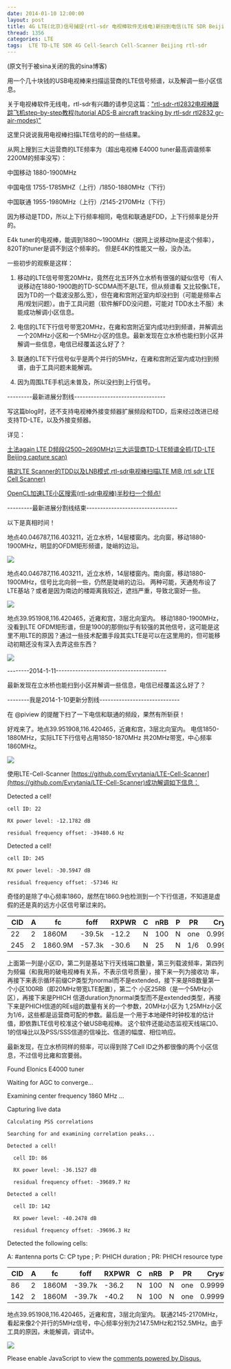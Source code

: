 ```yaml
---
date: 2014-01-10 12:00:00
layout: post
title: 4G LTE(北京)信号捕捉(rtl-sdr 电视棒软件无线电)新扫到电信(LTE SDR Beijing)
thread: 1356
categories: LTE
tags:  LTE TD-LTE SDR 4G Cell-Search Cell-Scanner Beijing rtl-sdr
---
```


(原文刊于被sina关闭的我的sina博客)

用一个几十块钱的USB电视棒来扫描运营商的LTE信号频谱，以及解调一些小区信息。

关于电视棒软件无线电，rtl-sdr有兴趣的请参见这篇：["rtl-sdr-rtl2832电视棒跟踪飞机step-by-step教程(tutorial ADS-B aircraft tracking by rtl-sdr rtl2832 gr-air-modes)"](http://sdr-x.github.io/rtl-sdr-rtl2832%E7%94%B5%E8%A7%86%E6%A3%92%E8%B7%9F%E8%B8%AA%E9%A3%9E%E6%9C%BAstep-by-step%E6%95%99%E7%A8%8B(tutorial%20ADS-B%20aircraft%20tracking%20by%20rtl-sdr%20rtl2832%20gr-air-modes)/)

这里只说说我用电视棒扫描LTE信号的的一些结果。

从网上搜到三大运营商的LTE频率为（超出电视棒 E4000 tuner最高调谐频率2200M的频率没写）：

中国移动 1880-1900MHz

中国电信 1755-1785MHZ（上行）/1850-1880MHz（下行）

中国联通 1955-1980MHz（上行）/2145-2170MHz（下行）

因为移动是TDD，所以上下行频率相同，电信和联通是FDD，上下行频率是分开的。

E4k tuner的电视棒，能调到1880～1900MHz（据网上说移动lte是这个频率），820T的tuner是调不到这个频率的。
但是E4K的性能又一般，没办法。

一些初步的观察是这样：

1. 移动的LTE信号带宽20MHz，竟然在北五环外立水桥有很强的疑似信号（有人说移动在1880-1900跑的TD-SCDMA而不是LTE，但从频谱看 又比较像LTE，因为TD的一个载波没那么宽），但在雍和宫附近室内却没扫到（可能是频率占用/规划问题）。由于工具问题（软件解FDD没问题，可能对 TDD水土不服）未能成功解调小区信息。

2. 电信的LTE下行信号带宽20MHz，在雍和宫附近室内成功扫到频谱，并解调出一个20MHz小区和一个5MHz小区的信息。最新发现在立水桥也能扫到小区并解调一些信息，电信已经覆盖这么好了？ 

3. 联通的LTE下行信号似乎是两个并行的5MHz，在雍和宫附近室内成功扫到频谱，由于工具问题未能解调。

4. 因为周围LTE手机远未普及，所以没扫到上行信号。

---------最新进展分割线---------------------------------

写这篇blog时，还不支持电视棒外接变频器扩展频段和TDD，后来经过改进已经支持TD-LTE，以及外接变频器。

详见：

[土法again LTE D频段(2500~2690MHz)三大运营商TD-LTE频谱全抓(TD-LTE Beijing capture scan)](http://sdr-x.github.io/%E5%9C%9F%E6%B3%95again%20LTE%20D%E9%A2%91%E6%AE%B5%282500~2690MHz%29%E4%B8%89%E5%A4%A7%E8%BF%90%E8%90%A5%E5%95%86TD-LTE%E9%A2%91%E8%B0%B1%E5%85%A8%E6%8A%93%28TD-LTE%20Beijing%20capture%20scan%29/)

[搞定LTE Scanner的TDD以及LNB模式,rtl-sdr电视棒扫描LTE MIB (rtl sdr LTE Cell Scanner)](http://sdr-x.github.io/%E6%90%9E%E5%AE%9ALTE%20Scanner%E7%9A%84TDD%E4%BB%A5%E5%8F%8ALNB%E6%A8%A1%E5%BC%8F,rtl-sdr%E7%94%B5%E8%A7%86%E6%A3%92%E6%89%AB%E6%8F%8FLTE%20MIB%20%28rtl%20sdr%20LTE%20Cell%20Scanner%29/)

[OpenCL加速LTE小区搜索(rtl-sdr电视棒)半秒扫一个频点!](http://sdr-x.github.io/OpenCL%E5%8A%A0%E9%80%9FLTE%E5%B0%8F%E5%8C%BA%E6%90%9C%E7%B4%A2(rtl-sdr%E7%94%B5%E8%A7%86%E6%A3%92),%20%E5%8D%8A%E7%A7%92%E6%89%AB%E4%B8%80%E4%B8%AA%E9%A2%91%E7%82%B9(OpenCL%20accelerated%20LTE%20Cell%20Scanner)/)

---------最新进展分割线结束---------------------------------

以下是真相时间！

地点40.046787,116.403211，近立水桥，14层楼窗内。北向窗，移动1880-1900MHz，明显的OFDM矩形频谱，陡峭的边沿。

![](../media/lishuiqiao-north.png)

地点40.046787,116.403211，近立水桥，14层楼窗内。南向窗，移动1880-1900MHz，信号比北向弱一些，仍然是陡峭的边沿。
两种可能，天通苑布设了LTE基站？或者是因为南边的楼距离我较近，遮挡严重，导致北窗好一些。

![](../media/lishuiqiao-south.png)

地点39.951908,116.420465，近雍和宫，3层北向室内。
移动1880-1900MHz，没看到LTE OFDM矩形谱，但是1900的那侧似乎有较强的其他信号，这可能是这里不用LTE的原因？通过一些技术配置手段其实LTE是可以在这里用的，但可能移动初期还没有深入去弄这些东西？

![](../media/yonghegong_auto_gain_1880_1900.png)

--------2014-1-11----------------------------------------

最新发现在立水桥也能扫到小区并解调一些信息，电信已经覆盖这么好了？
  
--------我是2014-1-10更新分割线-----------------------------

在 @piview 的提醒下扫了一下电信和联通的频段，果然有所斩获！

好戏来了。地点39.951908,116.420465，近雍和宫，3层北向室内。
电信1850-1880MHz，实际LTE下行信号占用1850-1870MHz 共20MHz带宽，中心频率1860MHz。

![](../media/yonghegong_auto_gain_1850_1880.png)

使用LTE-Cell-Scanner [https://github.com/Evrytania/LTE-Cell-Scanner](https://github.com/Evrytania/LTE-Cell-Scanner)成功解调如下信息：

  Detected a cell!
  
    cell ID: 22
    
    RX power level: -12.1782 dB
    
    residual frequency offset: -39480.6 Hz
    
  Detected a cell!
  
    cell ID: 245
    
    RX power level: -30.5947 dB
    
    residual frequency offset: -57346 Hz

奇怪的是除了中心频率1860，居然在1860.9也检测到一个下行信道，不知道是虚假的还是真的远方小区信号窜过来的。

CID|A |fc     |foff  |RXPWR|C |nRB|P |PR |CrystalCorrectionFactor
-----|-----|-------|------|-----|------|------|------|-----|------------------------
22 |2 |1860M  |-39.5k|-12.2|N |100|N |one|0.99997877433266058045
245|2 |1860.9M|-57.3k|-30.6|N |25 |N |1/6|0.99996918467920425933

上面第一列是小区ID，第二列是基站下行天线端口数量，第三列载波频率，第四列为频偏（和我用的破电视棒有关系，不表示信号质量），接下来一列为接收功 率，再接下来表示循环前缀CP类型为normal而不是extended，接下来是RB数量第一个小区100RB（即20MHz带宽LTE配置），第二个 小区25RB（是一个5MHz小区），再接下来是PHICH 信道duration为normal类型而不是extended类型，再接下来是PHICH信道的REs组的数量有关的一个参数，20MHz小区为 1,25MHz小区为1/6，这些都是运营商可配的参数。最后是一个用于本地硬件时钟校准的估计值，即依靠LTE信号校准这个破USB电视棒。
这个软件还能动态监视天线端口0、1的信噪比以及PSS/SSS信道的信噪比、信道的幅度、相位响应。

最新发现，在立水桥同样的频率，可以得到除了Cell ID之外都很像的两个小区信息，不过信号比雍和宫要弱。 

  Found Elonics E4000 tuner 
  
  Waiting for AGC to converge... 
  
  Examining center frequency 1860 MHz ... 
  
  Capturing live data 
  
    Calculating PSS correlations 
    
    Searching for and examining correlation peaks... 
    
    Detected a cell! 
    
      cell ID: 86 
      
      RX power level: -36.1527 dB 
      
      residual frequency offset: -39689.7 Hz 
      
    Detected a cell! 
    
      cell ID: 142 
      
      RX power level: -40.2478 dB 
      
      residual frequency offset: -39696.3 Hz 
      
  Detected the following cells: 
  
  A: #antenna ports C: CP type ; P: PHICH duration ; PR: PHICH resource type 
  
  CID|A|fc|foff|RXPWR|C|nRB|P|PR|CrystalCorrectionFactor
  ----|----|----|----|----|----|----|----|----|-------
  86 |2 |  1860M |-39.7k| -36.2| N |100| N |one| 0.99997866189535433712 
  142| 2 |  1860M |-39.7k| -40.2| N |100| N| one| 0.99997865837659749566 

地点39.951908,116.420465，近雍和宫，3层北向室内。
联通2145-2170MHz，看起来像2个并行的5MHz信号，中心频率分别为2147.5MHz和2152.5MHz。由于工具的原因，未能解调，调试中。

![](../media/yonghegong_auto_gain_2145_2170.png)

<div id="disqus_thread"></div>
<script type="text/javascript">
    /* * * CONFIGURATION VARIABLES: EDIT BEFORE PASTING INTO YOUR WEBPAGE * * */
    var disqus_shortname = 'jiaoxianjun'; // required: replace example with your forum shortname

    /* * * DON'T EDIT BELOW THIS LINE * * */
    (function() {
        var dsq = document.createElement('script'); dsq.type = 'text/javascript'; dsq.async = true;
        dsq.src = '//' + disqus_shortname + '.disqus.com/embed.js';
        (document.getElementsByTagName('head')[0] || document.getElementsByTagName('body')[0]).appendChild(dsq);
    })();
</script>
<noscript>Please enable JavaScript to view the <a href="http://disqus.com/?ref_noscript">comments powered by Disqus.</a></noscript>
